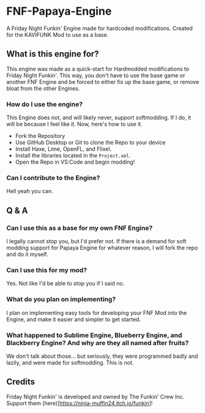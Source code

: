 # FNF-Papaya-Engine
A Friday Night Funkin' Engine made for hardcoded modifications. Created for the KAVIFUNK Mod to use as a base.

## What is this engine for?
This engine was made as a quick-start for Hardmodded modifications to Friday Night Funkin'. This way, you don't have to use the base game or another FNF Engine and be forced
to either fix up the base game, or remove bloat from the other Engines.

### How do I use the engine?
This Engine does not, and will likely never, support softmodding. If I do, it will be because I feel like it. Now, here's how to use it.

- Fork the Repository
- Use GitHub Desktop or Git to clone the Repo to your device
- Install Haxe, Lime, OpenFL, and Flixel.
- Install the libraries located in the `Project.xml`.
- Open the Repo in VS:Code and begin modding!

### Can I contribute to the Engine?
Hell yeah you can.

## Q & A
### Can I use this as a base for my own FNF Engine?
I legally cannot stop you, but I'd prefer not. If there is a demand for soft modding support for Papaya Engine for whatever reason, I will fork the repo and do it myself.
### Can I use this for my mod?
Yes. Not like I'd be able to stop you if I said no.
### What do you plan on implementing?
I plan on implementing easy tools for developing your FNF Mod into the Engine, and make it easier and simpler to get started.
### What happened to Sublime Engine, Blueberry Engine, and Blackberry Engine? And why are they all named after fruits?
We don't talk about those... but seriously, they were programmed badly and lazily, and were made for softmodding. This is not.

## Credits
Friday Night Funkin' is developed and owned by The Funkin' Crew Inc. Support them (here)[https://ninja-muffin24.itch.io/funkin]!